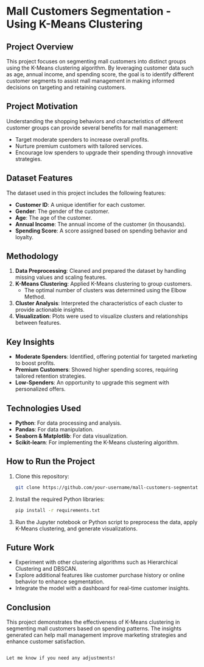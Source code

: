 # Mall Customers Segmentation - Using K-Means Clustering

## Project Overview
This project focuses on segmenting mall customers into distinct groups using the K-Means clustering algorithm. By leveraging customer data such as age, annual income, and spending score, the goal is to identify different customer segments to assist mall management in making informed decisions on targeting and retaining customers.

## Project Motivation
Understanding the shopping behaviors and characteristics of different customer groups can provide several benefits for mall management:
- Target moderate spenders to increase overall profits.
- Nurture premium customers with tailored services.
- Encourage low spenders to upgrade their spending through innovative strategies.

## Dataset Features
The dataset used in this project includes the following features:
- **Customer ID**: A unique identifier for each customer.
- **Gender**: The gender of the customer.
- **Age**: The age of the customer.
- **Annual Income**: The annual income of the customer (in thousands).
- **Spending Score**: A score assigned based on spending behavior and loyalty.

## Methodology
1. **Data Preprocessing**: Cleaned and prepared the dataset by handling missing values and scaling features.
2. **K-Means Clustering**: Applied K-Means clustering to group customers.
   - The optimal number of clusters was determined using the Elbow Method.
3. **Cluster Analysis**: Interpreted the characteristics of each cluster to provide actionable insights.
4. **Visualization**: Plots were used to visualize clusters and relationships between features.

## Key Insights
- **Moderate Spenders**: Identified, offering potential for targeted marketing to boost profits.
- **Premium Customers**: Showed higher spending scores, requiring tailored retention strategies.
- **Low-Spenders**: An opportunity to upgrade this segment with personalized offers.

## Technologies Used
- **Python**: For data processing and analysis.
- **Pandas**: For data manipulation.
- **Seaborn & Matplotlib**: For data visualization.
- **Scikit-learn**: For implementing the K-Means clustering algorithm.

## How to Run the Project
1. Clone this repository:
   ```bash
   git clone https://github.com/your-username/mall-customers-segmentation.git
   ```
2. Install the required Python libraries:
   ```bash
   pip install -r requirements.txt
   ```
3. Run the Jupyter notebook or Python script to preprocess the data, apply K-Means clustering, and generate visualizations.

## Future Work
- Experiment with other clustering algorithms such as Hierarchical Clustering and DBSCAN.
- Explore additional features like customer purchase history or online behavior to enhance segmentation.
- Integrate the model with a dashboard for real-time customer insights.

## Conclusion
This project demonstrates the effectiveness of K-Means clustering in segmenting mall customers based on spending patterns. The insights generated can help mall management improve marketing strategies and enhance customer satisfaction.

```

Let me know if you need any adjustments!
